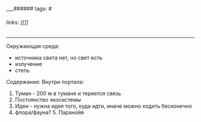 
___###### tags: #
###### links: [[]]
___

Окружающая среда:
- источника света нет, но свет есть
- излучение
- степь



Содержание: 
Внутри портала: 
1. Туман - 200 м в тумане и теряется связь
2. Постоянство экосистемы
3. Идеи - нужна идея того, куда идти, иначе можно ходить бесконечно
4. флора/фауна?
   5. Паранойя


